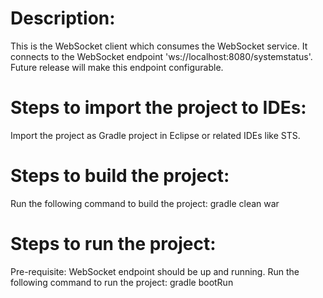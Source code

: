 Description:
===========
This is the WebSocket client which consumes the WebSocket service. It connects to the WebSocket endpoint 'ws://localhost:8080/systemstatus'. Future release will make this endpoint configurable.


Steps to import the project to IDEs:
========
Import the project as Gradle project in Eclipse or related IDEs like STS. 


Steps to build the project:
==========================
Run the following command to build the project:
gradle clean war


Steps to run the project:
======================
Pre-requisite: WebSocket endpoint should be up and running.
Run the following command to run the project:
gradle bootRun
 
